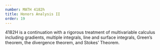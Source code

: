 ```yaml
---
number: MATH 4182h
title: Honors Analysis II
order: 19
---
```

4182H is a continuation with a rigorous treatment of multivariable calculus including gradients, multiple integrals, line and surface integrals, Green’s theorem, the divergence theorem, and Stokes’ Theorem.